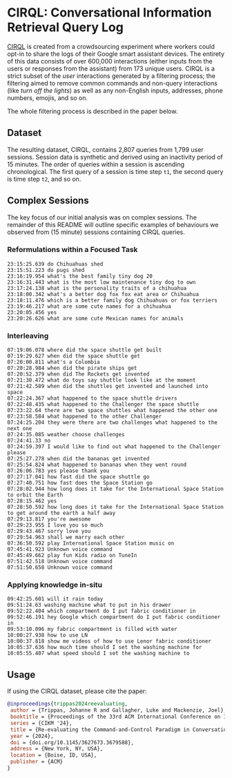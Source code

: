 # CIRQL: Conversational Information Retrieval Query Log

[CIRQL][jt] is created from a crowdsourcing experiment where workers could opt-in to
share the logs of their Google smart assistant devices. The entirety of this
data consists of over 600,000 interactions (either inputs from the users or
responses from the assistant) from 173 unique users. CIRQL is a strict subset
of the *user* interactions generated by a filtering process; the filtering
aimed to remove common commands and non-query interactions (like *turn off
the lights*) as well as any non-English inputs, addresses, phone numbers,
emojis, and so on.

The whole filtering process is described in the paper below.

## Dataset

The resulting dataset, CIRQL, contains 2,807 queries from 1,799 user sessions.
Session data is synthetic and derived using an inactivity period of 15 minutes.
The order of queries within a session is ascending chronological.
The first query of a session is time step `t1`, the second query is time step `t2`,
and so on.

[jt]: https://www.johannetrippas.com/papers/trippas2024re-evaluating.pdf



## Complex Sessions
The key focus of our initial analysis was on complex sessions. The remainder
of this README will outline specific examples of behaviours we observed from
(15 minute) sessions containing CIRQL queries.

### Reformulations within a Focused Task

```
23:15:25.639 do Chihuahuas shed
23:15:51.223 do pugs shed
23:16:19.954 what's the best family tiny dog 20
23:16:31.443 what is the most low maintenance tiny dog to own
23:17:24.138 what is the personality traits of a chihuahua
23:18:00.342 what's a better dog fox fox eat area or Chihuahua
23:18:11.476 which is a better family dog Chihuahuas or fox terriers
23:19:46.217 what are some cute names for a chihuahua
23:20:05.456 yes
23:20:26.626 what are some cute Mexican names for animals
```

### Interleaving
```
07:19:06.078 where did the space shuttle get built
07:19:29.627 when did the space shuttle get
07:20:00.811 what's a Colombia
07:20:28.984 when did the pirate ships get
07:20:52.379 when did The Rockets get invented
07:21:30.472 what do toys say shuttle look like at the moment
07:21:42.589 when did the shuttles get invented and launched into space
07:22:24.367 what happened to the space shuttle drivers
07:22:48.435 what happened to the Challenger the space shuttle
07:23:22.64 there are two space shuttles what happened the other one
07:23:58.584 what happened to the other Challenger
07:24:25.204 they were there are two challenges what happened to the next one
07:24:35.085 weather choose challenges
07:24:41.33 no
07:24:59.397 I would like to find out what happened to the Challenger please
07:25:27.278 when did the bananas get invented
07:25:54.824 what happened to bananas when they went round
07:26:06.783 yes please thank you
07:27:17.041 how fast did the space shuttle go
07:27:40.751 how fast does the Space Station go
07:28:02.944 how long does it take for the International Space Station to orbit the Earth
07:28:15.462 yes
07:28:50.592 how long does it take for the International Space Station to get around the earth a half away
07:29:13.817 you're awesome
07:29:23.955 I love you so much
07:29:43.467 sorry love you
07:29:54.963 shall we marry each other
07:36:50.592 play International Space Station music on
07:45:41.923 Unknown voice command
07:45:49.662 play fun Kids radio on TuneIn
07:51:42.518 Unknown voice command
07:51:50.658 Unknown voice command
```

### Applying knowledge in-situ
```
09:42:25.601 will it rain today
09:51:24.63 washing machine what to put in his drawer
09:52:22.404 which compartment do I put fabric conditioner in
09:52:46.191 hey Google which compartment do I put fabric conditioner in
09:53:10.096 my fabric compartment is filled with water
10:00:27.938 how to use LN
10:00:37.818 show me videos of how to use Lenor fabric conditioner
10:05:37.636 how much time should I set the washing machine for
10:05:55.407 what speed should I set the washing machine to
```


## Usage

If using the CIRQL dataset, please cite the paper:

```bibtex
@inproceedings{trippas2024reevaluating,
 author = {Trippas, Johanne R and Gallagher, Luke and Mackenzie, Joel},
 booktitle = {Proceedings of the 33rd ACM International Conference on Information and Knowledge Management},
 series = {CIKM '24},
 title = {Re-evaluating the Command-and-Control Paradigm in Conversational Search Interactions},
 year = {2024},
 doi = {doi.org/10.1145/3627673.3679588},
 address = {New York, NY, USA},
 location = {Boise, ID, USA},
 publisher = {ACM}
}
```
